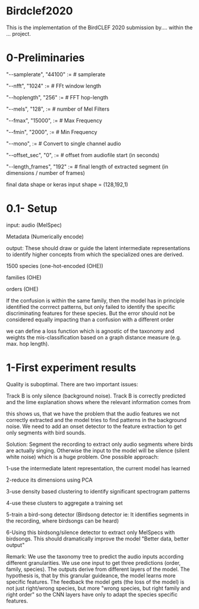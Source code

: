 # Birdclef2020
This is the implementation of the BirdCLEF 2020 submission by.... within the ... project.
# 0-Preliminaries

"--samplerate",  "44100" := # samplerate

"--nfft",              "1024" := # FFt window length

"--hoplength",   "256" := # FFT hop-length

"--mels",            "128",    :=      # number of Mel Filters

"--fmax",           "15000",  :=    # Max Frequency

"--fmin",            "2000",    :=    # Min Frequency

"--mono",                     :=     # Convert to single channel audio

"--offset_sec",  "0",         :=    # offset from audiofile start (in seconds)

"--length_frames", "192" :=   # final length of extracted segment (in dimensions / number of frames)

final data shape or keras input shape = (128,192,1)
# 0.1- Setup
input:
audio (MelSpec)

Metadata (Numerically encode)

output: These should draw or guide the latent intermediate representations to identify higher concepts from which the specialized ones are derived.

1500 species (one-hot-encoded (OHE))

families (OHE)

orders (OHE)

If the confusion is within the same family, then the model has in principle identified the corrrect patterns, but only failed to identify the specific discriminating features for these species. But the error should not be considered equally impacting than a confusion with a different order

we can define a loss function which is agnostic of the taxonomy and weights the mis-classification based on a graph distance measure (e.g. max. hop length).
# 1-First experiment results

Quality is suboptimal. There are two important issues:

Track B is only silence (background noise).
Track B is correctly predicted and the lime explanation shows where the relevant information comes from

this shows us, that we have the problem that the audio features we not correctly extracted and the model tries to find patterns in the background noise.
We need to add an onset detector to the feature extraction to get only segments with bird sounds.

Solution: Segment the recording to extract only audio segments where birds are actually singing. Otherwise the input to the model will be silence (silent white noise) which is a huge problem.
One possible approach:

1-use the intermediate latent representation, the current model has learned

2-reduce its dimensions using PCA

3-use density based clustering to identify significant spectrogram patterns

4-use these clusters to aggregate a training set

5-train a bird-song detector (Birdsong detector ie: It identifies segments in the recording, where birdsongs can be heard)

6-Using this birdsong/silence detector to extract only MelSpecs with birdsongs. This should dramatically improve the model "Better data, better output"

Remark: 
We use the taxonomy tree to predict the audio inputs according different granularities. We use one input to get three predictions (order, family, species). The outputs derive from different layers of the model. The hypothesis is, that by this granular guideance, the model learns more specific features. The feedback the model gets (the loss of the model) is not just right/wrong species, but more "wrong species, but right family and right order" so the CNN layers have only to adapt the species specific features.
